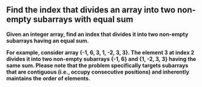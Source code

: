 ## Find the index that divides an array into two non-empty subarrays with equal sum ##

**Given an integer array, find an index that divides it into two non-empty subarrays having an equal sum.**

**For example, consider array {-1, 6, 3, 1, -2, 3, 3}. The element 3 at index 2 divides it into two non-empty subarrays {-1, 6} and {1, -2, 3, 3} having the same sum. 
Please note that the problem specifically targets subarrays that are contiguous (i.e., occupy consecutive positions) and inherently maintains the order of elements.**
